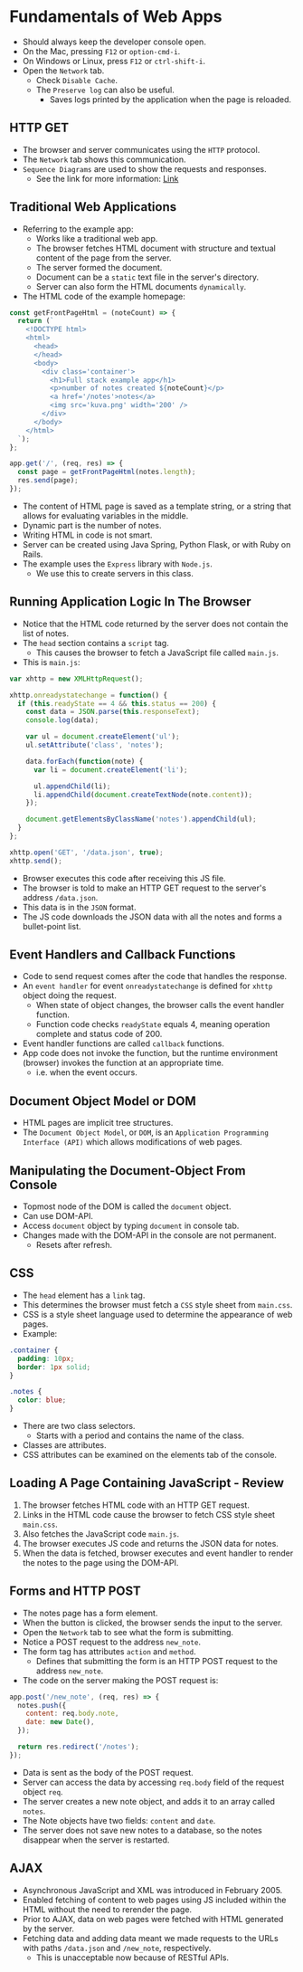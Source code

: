 # Fundamentals of Web Apps

- Should always keep the developer console open.
- On the Mac, pressing `F12` or `option-cmd-i`.
- On Windows or Linux, press `F12` or `ctrl-shift-i`.
- Open the `Network` tab.
  - Check `Disable Cache`.
  - The `Preserve log` can also be useful.
    - Saves logs printed by the application when the page is reloaded.


## HTTP GET
- The browser and server communicates using the `HTTP` protocol.
- The `Network` tab shows this communication.
- `Sequence Diagrams` are used to show the requests and responses.
  - See the link for more information: [Link](https://www.geeksforgeeks.org/unified-modeling-language-uml-sequence-diagrams/)


## Traditional Web Applications
- Referring to the example app:
  - Works like a traditional web app.
  - The browser fetches HTML document with structure and textual content of the page from the server.
  - The server formed the document.
  - Document can be a `static` text file in the server's directory.
  - Server can also form the HTML documents `dynamically`.
- The HTML code of the example homepage:
```js
const getFrontPageHtml = (noteCount) => {
  return (`
    <!DOCTYPE html>
    <html>
      <head>
      </head>
      <body>
        <div class='container'>
          <h1>Full stack example app</h1>
          <p>number of notes created ${noteCount}</p>
          <a href='/notes'>notes</a>
          <img src='kuva.png' width='200' />
        </div>
      </body>
    </html>
  `);
};

app.get('/', (req, res) => {
  const page = getFrontPageHtml(notes.length);
  res.send(page);
});
```
- The content of HTML page is saved as a template string, or a string that allows for evaluating variables in the middle.
- Dynamic part is the number of notes.
- Writing HTML in code is not smart.
- Server can be created using Java Spring, Python Flask, or with Ruby on Rails.
- The example uses the `Express` library with `Node.js`.
  - We use this to create servers in this class.


## Running Application Logic In The Browser
- Notice that the HTML code returned by the server does not contain the list of notes.
- The `head` section contains a `script` tag.
  - This causes the browser to fetch a JavaScript file called `main.js`.
- This is `main.js`:
```js
var xhttp = new XMLHttpRequest();

xhttp.onreadystatechange = function() {
  if (this.readyState == 4 && this.status == 200) {
    const data = JSON.parse(this.responseText);
    console.log(data);

    var ul = document.createElement('ul');
    ul.setAttribute('class', 'notes');

    data.forEach(function(note) {
      var li = document.createElement('li');

      ul.appendChild(li);
      li.appendChild(document.createTextNode(note.content));
    });

    document.getElementsByClassName('notes').appendChild(ul);
  }
};

xhttp.open('GET', '/data.json', true);
xhttp.send();
```
- Browser executes this code after receiving this JS file.
- The browser is told to make an HTTP GET request to the server's address `/data.json`.
- This data is in the `JSON` format.
- The JS code downloads the JSON data with all the notes and forms a bullet-point list.


## Event Handlers and Callback Functions
- Code to send request comes after the code that handles the response.
- An `event handler` for event `onreadystatechange` is defined for `xhttp` object doing the request.
  - When state of object changes, the browser calls the event handler function.
  - Function code checks `readyState` equals 4, meaning operation complete and status code of 200.
- Event handler functions are called `callback` functions.
- App code does not invoke the function, but the runtime environment (browser) invokes the function at an appropriate time.
  - i.e. when the event occurs.


## Document Object Model or DOM
- HTML pages are implicit tree structures.
- The `Document Object Model`, or `DOM`, is an `Application Programming Interface (API)` which allows modifications of web pages.


## Manipulating the Document-Object From Console
- Topmost node of the DOM is called the `document` object.
- Can use DOM-API.
- Access `document` object by typing `document` in console tab.
- Changes made with the DOM-API in the console are not permanent.
  - Resets after refresh.


## CSS
- The `head` element has a `link` tag.
- This determines the browser must fetch a `CSS` style sheet from `main.css`.
- CSS is a style sheet language used to determine the appearance of web pages.
- Example:
```css
.container {
  padding: 10px;
  border: 1px solid;
}

.notes {
  color: blue;
}
```
- There are two class selectors.
  - Starts with a period and contains the name of the class.
- Classes are attributes.
- CSS attributes can be examined on the elements tab of the console.


## Loading A Page Containing JavaScript - Review
1. The browser fetches HTML code with an HTTP GET request.
2. Links in the HTML code cause the browser to fetch CSS style sheet `main.css`.
3. Also fetches the JavaScript code `main.js`.
4. The browser executes JS code and returns the JSON data for notes.
5. When the data is fetched, browser executes and event handler to render the notes to the page using the DOM-API.


## Forms and HTTP POST
- The notes page has a form element.
- When the button is clicked, the browser sends the input to the server.
- Open the `Network` tab to see what the form is submitting.
- Notice a POST request to the address `new_note`.
- The form tag has attributes `action` and `method`.
  - Defines that submitting the form is an HTTP POST request to the address `new_note`.
- The code on the server making the POST request is:
```js
app.post('/new_note', (req, res) => {
  notes.push({
    content: req.body.note,
    date: new Date(),
  });

  return res.redirect('/notes');
});
```
- Data is sent as the body of the POST request.
- Server can access the data by accessing `req.body` field of the request object `req`.
- The server creates a new note object, and adds it to an array called `notes`.
- The Note objects have two fields: `content` and `date`.
- The server does not save new notes to a database, so the notes disappear when the server is restarted.


## AJAX
- Asynchronous JavaScript and XML was introduced in February 2005.
- Enabled fetching of content to web pages using JS included within the HTML without the need to rerender the page.
- Prior to AJAX, data on web pages were fetched with HTML generated by the server.
- Fetching data and adding data meant we made requests to the URLs with paths `/data.json` and `/new_note`, respectively.
  - This is unacceptable now because of RESTful APIs.


